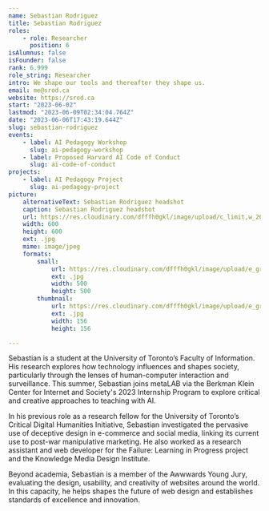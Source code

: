 ```yaml
---
name: Sebastian Rodriguez
title: Sebastian Rodriguez
roles:
    - role: Researcher
      position: 6
isAlumnus: false
isFounder: false
rank: 6.999
role_string: Researcher
intro: We shape our tools and thereafter they shape us.
email: me@srod.ca
website: https://srod.ca
start: "2023-06-02"
lastmod: "2023-06-09T02:34:04.764Z"
date: "2023-06-06T17:43:19.644Z"
slug: sebastian-rodriguez
events:
    - label: AI Pedagogy Workshop
      slug: ai-pedagogy-workshop
    - label: Proposed Harvard AI Code of Conduct
      slug: ai-code-of-conduct
projects:
    - label: AI Pedagogy Project
      slug: ai-pedagogy-project
picture:
    alternativeText: Sebastian Rodriguez headshot
    caption: Sebastian Rodriguez headshot
    url: https://res.cloudinary.com/dfffh0gkl/image/upload/c_limit,w_2000,h_2000/e_grayscale/v1686073106/63ddcb1025906404468222_Sebastian_Rodriguez_ebc1ffde20.jpg
    width: 600
    height: 600
    ext: .jpg
    mime: image/jpeg
    formats:
        small:
            url: https://res.cloudinary.com/dfffh0gkl/image/upload/e_grayscale/v1686073108/small_63ddcb1025906404468222_Sebastian_Rodriguez_ebc1ffde20.jpg
            ext: .jpg
            width: 500
            height: 500
        thumbnail:
            url: https://res.cloudinary.com/dfffh0gkl/image/upload/e_grayscale/v1686073107/thumbnail_63ddcb1025906404468222_Sebastian_Rodriguez_ebc1ffde20.jpg
            ext: .jpg
            width: 156
            height: 156

---
```

Sebastian is a student at the University of Toronto’s Faculty of Information. His research explores how technology influences and shapes society, particularly through the lenses of human-computer interaction and surveillance. This summer, Sebastian joins metaLAB via the Berkman Klein Center for Internet and Society's 2023 Internship Program to explore critical and creative approaches to teaching with AI.

In his previous role as a research fellow for the University of Toronto’s Critical Digital Humanities Initiative, Sebastian investigated the pervasive use of deceptive design in e-commerce and social media, linking its current use to post-war manipulative marketing. He also worked as a research assistant and web developer for the Failure: Learning in Progress project and the Knowledge Media Design Institute.

Beyond academia, Sebastian is a member of the Awwwards Young Jury, evaluating the design, usability, and creativity of websites around the world. In this capacity, he helps shapes the future of web design and establishes standards of excellence and innovation.

